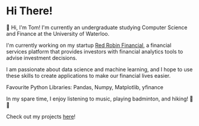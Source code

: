 # Hi There!

🌟 Hi, I'm Tom! I'm currently an undergraduate studying Computer Science and Finance at the University of Waterloo. 

I'm currently working on my startup [Red Robin Financial](https://www.linkedin.com/company/red-robin-financial/about/?viewAsMember=true), a financial services platform that provides investors with financial analytics tools to advise investment decisions.

I am passionate about data science and machine learning, and I hope to use these skills to create applications to make our financial lives easier.

Favourite Python Libraries: Pandas, Numpy, Matplotlib, yfinance

In my spare time, I enjoy listening to music, playing badminton, and hiking! 🚶🚶
 
Check out my projects [here](https://github.com/TomPn?tab=repositories)!
